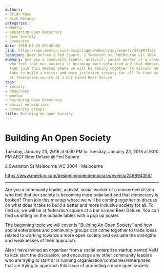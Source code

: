 ```yaml
---
authors:
- Brian Khuu
- Nick Merange
categories:
- Meetup
- Designing Open Democracy
- Open Society
- Community
date: 2018-01-23 00:00:00
link: https://www.meetup.com/designingopendemocracy/events/246894356/
location: Beer Deluxe @ Fed Square, 2 Swanston St, Melbourne VIC 3004, Melbourne
summary: Are you a community leader, activist, social worker or a concerned citizen
  who feel that our society is becoming more polarised and that democracy is broken?
  Then join this meetup where we will be coming together to discuss on what does it
  take to build a better and more inclusive society for all To find us, we will be
  at federation square at a bar named Beer Deluxe
tags:
- society
- democracy
- meetup
- Designing Open Democracy
- social enterprises
- community groups
title: Building An Open Society
---
```


# Building An Open Society

Tuesday, January 23, 2018 at 6:00 PM to Tuesday, January 23, 2018 at 9:00 PM AEDT
Beer Deluxe @ Fed Square

2 Swanston St Melbourne VIC 3004 · Melbourne

<https://www.meetup.com/designingopendemocracy/events/246894356/>

<!-- more -->

---

Are you a community leader, activist, social worker or a concerned citizen who feel that our society is becoming more polarised and that democracy is broken? Then join this meetup where we will be coming together to discuss on what does it take to build a better and more inclusive society for all. To find us, we will be at federation square at a bar named Beer Deluxe. You can find us sitting on the outside tables with a pop up poster.

The beginning topic we will cover is "Building An Open Society" and how social enterprises and community groups can come together to trade ideas related to working towards a more open society and evaluate the strengths and weaknesses of their approach.

Also I have invited an organiser from a social enterprise startup named ValU to kick start the discussion, and encourage any other community leaders who are trying to start or is running organisation/companies/enterprises that are trying to approach this issue of promoting a more open society.